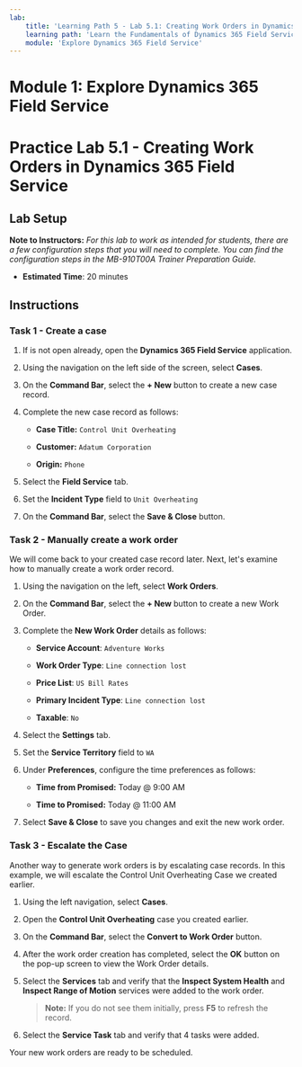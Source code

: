 ```yaml
---
lab:
    title: 'Learning Path 5 - Lab 5.1: Creating Work Orders in Dynamics 365 Field Service'
    learning path: 'Learn the Fundamentals of Dynamics 365 Field Service'
    module: 'Explore Dynamics 365 Field Service'
---
```


Module 1: Explore Dynamics 365 Field Service
========================

# Practice Lab 5.1 - Creating Work Orders in Dynamics 365 Field Service

## Lab Setup

**Note to Instructors:** *For this lab to work as intended for students, there are a few configuration steps that you will need to complete.  You can find the configuration steps in the MB-910T00A Trainer Preparation Guide.*

  - **Estimated Time**: 20 minutes

## Instructions

### Task 1 - Create a case

1.  If is not open already, open the **Dynamics 365 Field Service** application. 

2.  Using the navigation on the left side of the screen, select **Cases**. 

3.  On the **Command Bar**, select the **+ New** button to create a new case record. 

4.  Complete the new case record as follows: 

	- **Case Title:** `Control Unit Overheating` 

	- **Customer:** `Adatum Corporation` 

	- **Origin:** `Phone` 

5.  Select the **Field Service** tab. 

6.  Set the **Incident Type** field to `Unit Overheating`

7.  On the **Command Bar**, select the **Save &amp; Close** button. 


### Task 2 - Manually create a work order

We will come back to your created case record later. Next, let's examine how to manually create a work order record. 

1.  Using the navigation on the left, select **Work Orders**. 

2.  On the **Command Bar**, select the **+ New** button to create a new Work Order. 

3.  Complete the **New Work Order** details as follows: 

	- **Service Account**: `Adventure Works` 
	
    - **Work Order Type**: `Line connection lost`

	- **Price List**: `US Bill Rates` 

	- **Primary Incident Type**: `Line connection lost` 

	- **Taxable**: `No` 

4.  Select the **Settings** tab. 

5.  Set the **Service Territory** field to `WA`

6.  Under **Preferences**, configure the time preferences as follows: 

	- **Time from Promised:** Today @ 9:00 AM 

	- **Time to Promised:** Today @ 11:00 AM 

7.  Select **Save &amp; Close** to save you changes and exit the new work order. 


### Task 3 - Escalate the Case

Another way to generate work orders is by escalating case records. In this example, we will escalate the Control Unit Overheating Case we created earlier.  

1.  Using the left navigation, select **Cases**. 

2.  Open the **Control Unit Overheating** case you created earlier. 

3.  On the **Command Bar**, select the **Convert to Work Order** button. 

4.  After the work order creation has completed, select the **OK** button on the pop-up screen to view the Work Order details.  

5.  Select the **Services** tab and verify that the **Inspect System Health** and **Inspect Range of Motion** services were added to the work order. 

    > **Note:** If you do not see them initially, press **F5** to refresh the record. 

6.  Select the **Service Task** tab and verify that 4 tasks were added. 

Your new work orders are ready to be scheduled. 

